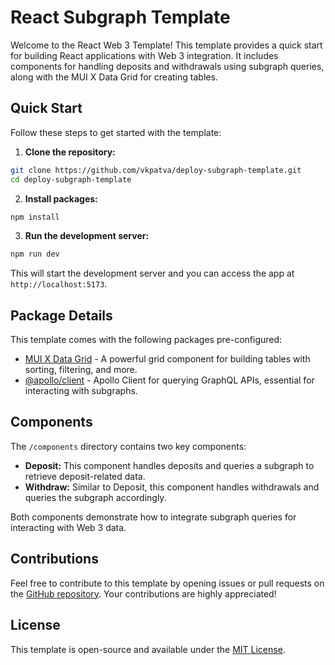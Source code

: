 # React Subgraph Template

Welcome to the React Web 3 Template! This template provides a quick start for building React applications with Web 3 integration. It includes components for handling deposits and withdrawals using subgraph queries, along with the MUI X Data Grid for creating tables.

## Quick Start

Follow these steps to get started with the template:

1. **Clone the repository:**
```bash
git clone https://github.com/vkpatva/deploy-subgraph-template.git
cd deploy-subgraph-template
```
2. **Install packages:**
```bash
npm install
```
3. **Run the development server:**
```bash
npm run dev
```

This will start the development server and you can access the app at `http://localhost:5173`.

## Package Details

This template comes with the following packages pre-configured:

- [MUI X Data Grid](https://mui.com/components/data-grid/) - A powerful grid component for building tables with sorting, filtering, and more.
- [@apollo/client](https://www.apollographql.com/docs/react/) - Apollo Client for querying GraphQL APIs, essential for interacting with subgraphs.

## Components

The `/components` directory contains two key components:

- **Deposit:** This component handles deposits and queries a subgraph to retrieve deposit-related data.
- **Withdraw:** Similar to Deposit, this component handles withdrawals and queries the subgraph accordingly.

Both components demonstrate how to integrate subgraph queries for interacting with Web 3 data.

## Contributions

Feel free to contribute to this template by opening issues or pull requests on the [GitHub repository](https://github.com/yourusername/react-web3-template). Your contributions are highly appreciated!

## License

This template is open-source and available under the [MIT License](LICENSE).
